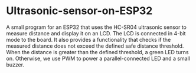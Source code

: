 # Ultrasonic-sensor-on-ESP32
A small program for an ESP32 that uses the HC-SR04 ultrasonic sensor to measure distance and display it on an LCD. The LCD is connected in 4-bit mode to the board.
It also provides a functionality that checks if the measured distance does not exceed the defined safe distance threshold.
When the distance is greater than the defined threshold, a green LED turns on. Otherwise, we use PWM to power a parallel-connected LED and a small buzzer.
